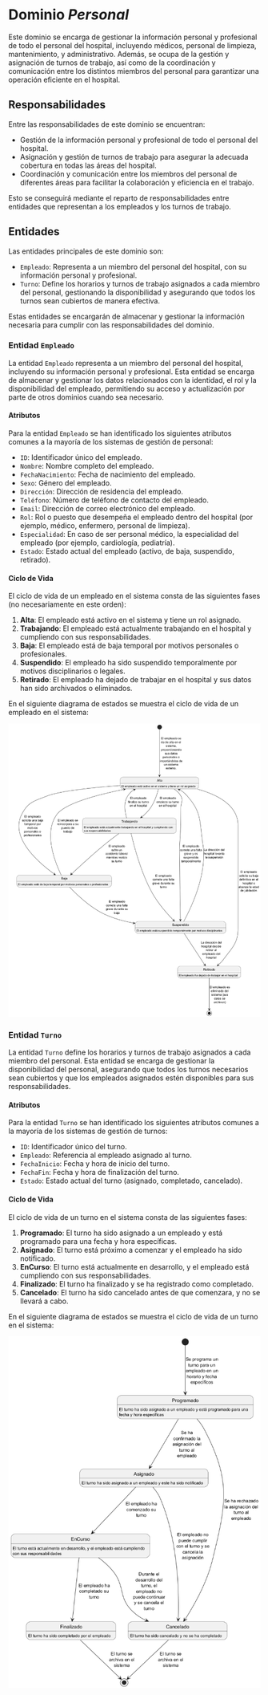 # Dominio _Personal_

Este dominio se encarga de gestionar la información personal y profesional de todo el personal del hospital, incluyendo médicos, personal de limpieza, mantenimiento, y administrativo. Además, se ocupa de la gestión y asignación de turnos de trabajo, así como de la coordinación y comunicación entre los distintos miembros del personal para garantizar una operación eficiente en el hospital.

## Responsabilidades

Entre las responsabilidades de este dominio se encuentran:
- Gestión de la información personal y profesional de todo el personal del hospital.
- Asignación y gestión de turnos de trabajo para asegurar la adecuada cobertura en todas las áreas del hospital.
- Coordinación y comunicación entre los miembros del personal de diferentes áreas para facilitar la colaboración y eficiencia en el trabajo.

Esto se conseguirá mediante el reparto de responsabilidades entre entidades que representan a los empleados y los turnos de trabajo.

## Entidades

Las entidades principales de este dominio son:
- `Empleado`: Representa a un miembro del personal del hospital, con su información personal y profesional.
- `Turno`: Define los horarios y turnos de trabajo asignados a cada miembro del personal, gestionando la disponibilidad y asegurando que todos los turnos sean cubiertos de manera efectiva.

Estas entidades se encargarán de almacenar y gestionar la información necesaria para cumplir con las responsabilidades del dominio.

### Entidad `Empleado`

La entidad `Empleado` representa a un miembro del personal del hospital, incluyendo su información personal y profesional. Esta entidad se encarga de almacenar y gestionar los datos relacionados con la identidad, el rol y la disponibilidad del empleado, permitiendo su acceso y actualización por parte de otros dominios cuando sea necesario.

#### Atributos

Para la entidad `Empleado` se han identificado los siguientes atributos comunes a la mayoría de los sistemas de gestión de personal:
- `ID`: Identificador único del empleado.
- `Nombre`: Nombre completo del empleado.
- `FechaNacimiento`: Fecha de nacimiento del empleado.
- `Sexo`: Género del empleado.
- `Dirección`: Dirección de residencia del empleado.
- `Teléfono`: Número de teléfono de contacto del empleado.
- `Email`: Dirección de correo electrónico del empleado.
- `Rol`: Rol o puesto que desempeña el empleado dentro del hospital (por ejemplo, médico, enfermero, personal de limpieza).
- `Especialidad`: En caso de ser personal médico, la especialidad del empleado (por ejemplo, cardiología, pediatría).
- `Estado`: Estado actual del empleado (activo, de baja, suspendido, retirado).

#### Ciclo de Vida

El ciclo de vida de un empleado en el sistema consta de las siguientes fases (no necesariamente en este orden):

1. **Alta**: El empleado está activo en el sistema y tiene un rol asignado.
2. **Trabajando**: El empleado está actualmente trabajando en el hospital y cumpliendo con sus responsabilidades.
3. **Baja**: El empleado está de baja temporal por motivos personales o profesionales.
4. **Suspendido**: El empleado ha sido suspendido temporalmente por motivos disciplinarios o legales.
5. **Retirado**: El empleado ha dejado de trabajar en el hospital y sus datos han sido archivados o eliminados.

En el siguiente diagrama de estados se muestra el ciclo de vida de un empleado en el sistema:

![Diagrama de estados del ciclo de vida del empleado](./Empleado/Empleado.png)

### Entidad `Turno`

La entidad `Turno` define los horarios y turnos de trabajo asignados a cada miembro del personal. Esta entidad se encarga de gestionar la disponibilidad del personal, asegurando que todos los turnos necesarios sean cubiertos y que los empleados asignados estén disponibles para sus responsabilidades.

#### Atributos

Para la entidad `Turno` se han identificado los siguientes atributos comunes a la mayoría de los sistemas de gestión de turnos:
- `ID`: Identificador único del turno.
- `Empleado`: Referencia al empleado asignado al turno.
- `FechaInicio`: Fecha y hora de inicio del turno.
- `FechaFin`: Fecha y hora de finalización del turno.
- `Estado`: Estado actual del turno (asignado, completado, cancelado).

#### Ciclo de Vida

El ciclo de vida de un turno en el sistema consta de las siguientes fases:

1. **Programado**: El turno ha sido asignado a un empleado y está programado para una fecha y hora específicas.
2. **Asignado**: El turno está próximo a comenzar y el empleado ha sido notificado.
3. **EnCurso**: El turno está actualmente en desarrollo, y el empleado está cumpliendo con sus responsabilidades.
4. **Finalizado**: El turno ha finalizado y se ha registrado como completado.
5. **Cancelado**: El turno ha sido cancelado antes de que comenzara, y no se llevará a cabo.

En el siguiente diagrama de estados se muestra el ciclo de vida de un turno en el sistema:

![Diagrama de estados del ciclo de vida del turno](./Turno/Turno.png)